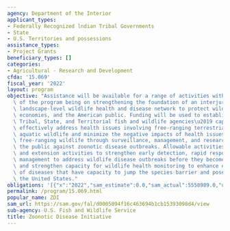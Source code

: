 ```yaml
---
agency: Department of the Interior
applicant_types:
- Federally Recognized lndian Tribal Governments
- State
- U.S. Territories and possessions
assistance_types:
- Project Grants
beneficiary_types: []
categories:
- Agricultural - Research and Development
cfda: '15.069'
fiscal_year: '2022'
layout: program
objective: "Assistance will be available for a range of activities with the focus\
  \ of the program being on strengthening the foundation of an interjurisdictional\
  \ landscape-level wildlife health and disease network to protect wildlife, ecosystems,\
  \ economies, and the American public. Funding will be used to establish and enhance\
  \ Tribal, State, and Territorial fish and wildlife agencies\u2019 capability to\
  \ effectively address health issues involving free-ranging terrestrial, avian, and\
  \ aquatic wildlife and minimize the negative impacts of health issues affecting\
  \ free-ranging wildlife through surveillance, management, and research to protect\
  \ the public against zoonotic disease outbreaks. Allowable activities include research\
  \ and extension activities to strengthen early detection, rapid response, and science-based\
  \ management to address wildlife disease outbreaks before they become pandemics\
  \ and strengthen capacity for wildlife health monitoring to enhance early detection\
  \ of diseases that have capacity to jump the species barrier and pose a risk in\
  \ the United States."
obligations: '[{"x":"2022","sam_estimate":0.0,"sam_actual":5558989.0,"usa_spending_actual":0.0},{"x":"2023","sam_estimate":8999999.0,"sam_actual":0.0,"usa_spending_actual":13132048.26},{"x":"2024","sam_estimate":8999997.0,"sam_actual":0.0,"usa_spending_actual":0.0}]'
permalink: /program/15.069.html
popular_name: ZDI
sam_url: https://sam.gov/fal/d0005094f16c463694b1cb15393098d4/view
sub-agency: U.S. Fish and Wildlife Service
title: Zoonotic Disease Initiative
---
```

